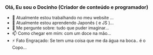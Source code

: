 ### Olá, Eu sou  o Docinho (Criador de conteúdo e programador)

- 🔭 Atualmente estou  trabalhando no meu website ... 
- 🌱 Atualmente estou aprendendo Japonês ( e JS )...
- 💬 Me pergunte sobre: tudo que puder imaginar...
- 📫 Como chegar em mim: com um doce na mão...
- ⚡ Fato Engraçado:  Se tem uma coisa que me da água na boca.. é o Copo...
